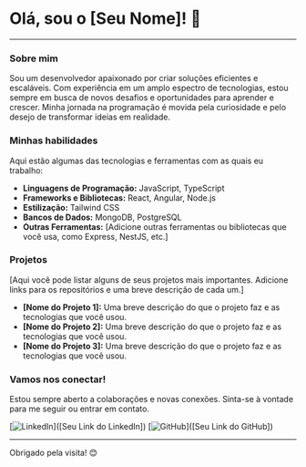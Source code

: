 # Olá, sou o [Seu Nome]! 👋

---

### Sobre mim

Sou um desenvolvedor apaixonado por criar soluções eficientes e escaláveis. Com experiência em um amplo espectro de tecnologias, estou sempre em busca de novos desafios e oportunidades para aprender e crescer. Minha jornada na programação é movida pela curiosidade e pelo desejo de transformar ideias em realidade.

### Minhas habilidades

Aqui estão algumas das tecnologias e ferramentas com as quais eu trabalho:

-   **Linguagens de Programação:** JavaScript, TypeScript
-   **Frameworks e Bibliotecas:** React, Angular, Node.js
-   **Estilização:** Tailwind CSS
-   **Bancos de Dados:** MongoDB, PostgreSQL
-   **Outras Ferramentas:** [Adicione outras ferramentas ou bibliotecas que você usa, como Express, NestJS, etc.]

### Projetos

[Aqui você pode listar alguns de seus projetos mais importantes. Adicione links para os repositórios e uma breve descrição de cada um.]

-   **[Nome do Projeto 1]:** Uma breve descrição do que o projeto faz e as tecnologias que você usou.
-   **[Nome do Projeto 2]:** Uma breve descrição do que o projeto faz e as tecnologias que você usou.
-   **[Nome do Projeto 3]:** Uma breve descrição do que o projeto faz e as tecnologias que você usou.

### Vamos nos conectar!

Estou sempre aberto a colaborações e novas conexões. Sinta-se à vontade para me seguir ou entrar em contato.

[![LinkedIn](https://img.shields.io/badge/LinkedIn-0077B5?style=for-the-badge&logo=linkedin&logoColor=white)]([Seu Link do LinkedIn])
[![GitHub](https://img.shields.io/badge/GitHub-100000?style=for-the-badge&logo=github&logoColor=white)]([Seu Link do GitHub])

---

Obrigado pela visita! 😊
